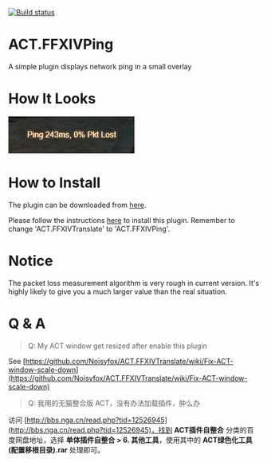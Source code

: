 [![Build status](https://ci.appveyor.com/api/projects/status/prekwyd9a8ovgsf0/branch/master?svg=true)](https://ci.appveyor.com/project/Noisyfox/act-ffxivping/branch/master)

# ACT.FFXIVPing
A simple plugin displays network ping in a small overlay

# How It Looks

![screenshot1](https://github.com/Noisyfox/ACT.FFXIVPing/blob/master/art/screenshot-1.png)

# How to Install

The plugin can be downloaded from [here](https://github.com/Noisyfox/ACT.FFXIVPing/releases).

Please follow the instructions [here](https://github.com/Noisyfox/ACT.FFXIVTranslate/wiki/How-to-Install-&-Change-Plugin-Language) to install this plugin. Remember to change 'ACT.FFXIVTranslate' to 'ACT.FFXIVPing'.

# Notice
The packet loss measurement algorithm is very rough in current version. It's highly likely to give you a much larger value than the real situation.

# Q & A
> Q: My ACT window get resized after enable this plugin

See [https://github.com/Noisyfox/ACT.FFXIVTranslate/wiki/Fix-ACT-window-scale-down](https://github.com/Noisyfox/ACT.FFXIVTranslate/wiki/Fix-ACT-window-scale-down)

> Q: 我用的无猫整合版 ACT，没有办法加载插件，肿么办

访问 [http://bbs.nga.cn/read.php?tid=12526945](http://bbs.nga.cn/read.php?tid=12526945)，找到 __ACT插件自整合__ 分类的百度网盘地址，选择 __单体插件自整合 > 6. 其他工具__，使用其中的
__ACT绿色化工具(配置移根目录).rar__ 处理即可。
